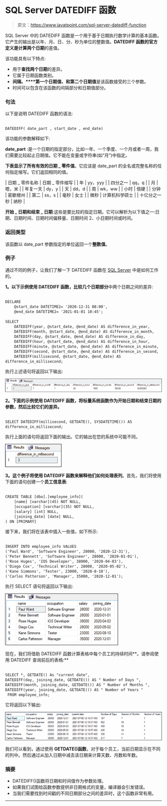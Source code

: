 # SQL Server DATEDIFF 函数

> 原文：<https://www.javatpoint.com/sql-server-datediff-function>

SQL Server 中的 DATEDIFF 函数是一个用于基于日期执行数学计算的基本函数。它产生的输出是以年、月、日、分、秒为单位的整数值。**DATEDIFF 函数的官方定义是计算两个日期**的差值。

该功能具有以下特点:

*   用于**查找两个日期**的差异。
*   它属于日期函数类别。
*   **间隔、****第一个日期值、**和**第二个日期值**是该函数接受的三个参数。
*   时间可以包含在该函数的间隔部分和日期值部分。

### 句法

以下是说明 DATEDIFF 函数的语法:

```

DATEDIFF( date_part , start_date , end_date)

```

该功能的参数解释如下:

**date_part** :是一个日期的指定部分，比如一年、一个季度、一个月或者一周，我们需要比较起止日期值。它不能在变量或字符串(如“月”)中指定。

**下表显示了所有有效的日期 _ 零件值**。它应该是 date_part 的全名或完整名称的任何指定缩写。它们返回相同的值。

| 日期 _ 零件名称 | 日期 _ 零件缩写 |
| 年 | yy，yyy |
| 四分之一 | qq，q |
| 月 | 嗯，米 |
| 年复一天 | dy，y |
| 天 | dd，d |
| 周 | wk，ww |
| 小时 | 倍硬 |
| 分钟 | 密歇根州 |
| 第二 | ss，s |
| 毫秒 | 女士 |
| 微秒 | 计算机科学硕士 |
| 十亿分之一秒 | 纳秒 |

**开始 _ 日期和结束 _ 日期**:这些是要比较的指定日期。它可以解析为以下值之一:日期、日期时间、日期时间偏移量、日期时间 2、小日期时间或时间。

### 返回类型

该函数以 date_part 参数指定的单位返回一个**整数值**。

### 例子

通过不同的例子，让我们了解一下 DATEDIFF 函数在 [SQL Server](https://www.javatpoint.com/sql-server-tutorial) 中是如何工作的。

**1。以下示例使用 DATEDIFF 函数，比较几个日期部分**中两个日期之间的差异:

```

DECLARE 
    @start_date DATETIME2= '2020-12-31 08:00', 
    @end_date DATETIME2= '2021-01-01 10:45';

SELECT 
    DATEDIFF(year, @start_date, @end_date) AS difference_in_year, 
    DATEDIFF(month, @start_date, @end_date) AS difference_in_month, 
    DATEDIFF(day, @start_date, @end_date) AS difference_in_day, 
    DATEDIFF(hour, @start_date, @end_date) AS difference_in_hour, 
    DATEDIFF(minute, @start_date, @end_date) AS difference_in_minute, 
    DATEDIFF(second, @start_date, @end_date) AS difference_in_second, 
    DATEDIFF(millisecond, @start_date, @end_date) AS difference_in_millisecond;

```

执行上述语句将返回以下输出:

![SQL Server DATEDIFF Function](img/300e17712cd28561c465e23d3d207fef.png)

**2。下面的示例使用 DATEDIFF 函数，将标量系统函数作为开始日期和结束日期的参数，然后比较它们的差异。**

```

SELECT DATEDIFF(millisecond, GETDATE(), SYSDATETIME()) AS difference_in_millisecond;

```

执行上面的语句将返回下面的输出。它的输出在您的系统中可能不同。

![SQL Server DATEDIFF Function](img/4ebc6093528473dcea022c05d52febb6.png)

**3。这个例子将使用 DATEDIFF 函数来解释他们如何处理表列**。首先，我们将使用下面的语句创建一个**员工信息表**:

```

CREATE TABLE [dbo].[employee_info](
	[name] [varchar](45) NOT NULL,
	[occupation] [varchar](35) NOT NULL,
	[salary] [int] NULL,
	[joining_date] [date] NULL,
) ON [PRIMARY]

```

接下来，我们将在该表中插入一些值，如下所示:

```

INSERT INTO employee_info VALUES 
('Paul Ward', 'Software Engineer', 28000, '2020-12-31'),     
('Peter Bennett', 'Software Engineer', 28000, '2020-01-01'), 
('Rose Huges', 'IOS Developer', 38000, '2020-04-03'), 
('Diego Cox', 'Technical Writer', 28000, '2020-05-02'), 
('Kane Simmons', 'Tester', 23000, '2020-8-10'), 
('Carlos Patterson', 'Manager', 35000, '2020-12-01');

```

执行 SELECT 语句将返回以下输出:

![SQL Server DATEDIFF Function](img/87de4193cd803b39f5df39e3efbafa04.png)

现在，我们将借助 DATEDIFF 函数计算表格中每个员工的持续时间**。请参阅使用 DATEDIFF 查询前后的表格:**

```

SELECT *, GETDATE() As "current date",
DATEDIFF(day, joining_date, GETDATE()) AS " Number of Days ",
DATEDIFF(month, joining_date, GETDATE()) AS " Number of Months ",
DATEDIFF(year, joining_date, GETDATE()) AS " Number of Years "
 FROM employee_info;

```

它将返回以下输出:

![SQL Server DATEDIFF Function](img/de54bb01e48e43ed8d088583c72e6c9d.png)

我们可以看到，通过使用 **GETDATE()函数**，对于每个员工，当前日期显示在不同的列中。然后通过从加入日期中减去该日期来计算天数、月数和年数。

### 摘要

*   DATEDIFF()函数将日期和时间值作为参数处理。
*   如果我们试图给函数参数提供非日期格式的变量，编译器会引发错误。
*   当我们需要找到时间戳的不同日期部分之间的差异时，这个函数非常有用。

* * *